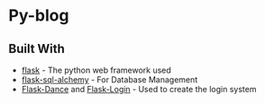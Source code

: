 # Py-blog

## Built With

* [flask](http://flask.palletsprojects.com/en/1.1.x/) - The python web framework used
* [flask-sql-alchemy](https://flask-sqlalchemy.palletsprojects.com/en/2.x/) - For Database Management
* [Flask-Dance](https://flask-dance.readthedocs.io/en/latest/) and [Flask-Login](https://flask-login.readthedocs.io/en/latest/) - Used to create the login system
